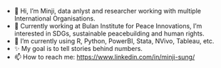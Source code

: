 - 👋 Hi, I’m Minji, data anlyst and researcher working with multiple International Organisations.
- 👀 Currently working at Bulan Institute for Peace Innovations, I’m interested in SDGs, sustainable peacebuilding and human rights.
- 🌱 I’m currently using R, Python, PowerBI, Stata, NVivo, Tableau, etc.
- ✨ My goal is to tell stories behind numbers.
- 📫 How to reach me: https://www.linkedin.com/in/minji-sung/

<!---
minji-sung/minji-sung is a ✨ special ✨ repository because its `README.md` (this file) appears on your GitHub profile.
You can click the Preview link to take a look at your changes.
--->
